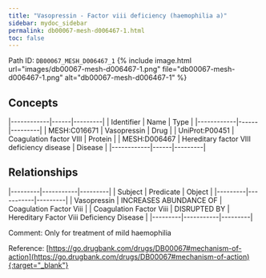 ```yaml
---
title: "Vasopressin - Factor viii deficiency (haemophilia a)"
sidebar: mydoc_sidebar
permalink: db00067-mesh-d006467-1.html
toc: false 
---
```



Path ID: `DB00067_MESH_D006467_1`
{% include image.html url="images/db00067-mesh-d006467-1.png" file="db00067-mesh-d006467-1.png" alt="db00067-mesh-d006467-1" %}

## Concepts

|------------|------|---------|
| Identifier | Name | Type    |
|------------|------|---------|
| MESH:C016671 | Vasopressin | Drug |
| UniProt:P00451 | Coagulation factor VIII | Protein |
| MESH:D006467 | Hereditary factor VIII deficiency disease | Disease |
|------------|------|---------|

## Relationships

|---------|-----------|---------|
| Subject | Predicate | Object  |
|---------|-----------|---------|
| Vasopressin | INCREASES ABUNDANCE OF | Coagulation Factor Viii |
| Coagulation Factor Viii | DISRUPTED BY | Hereditary Factor Viii Deficiency Disease |
|---------|-----------|---------|

Comment: Only for treatment of mild haemophilia

Reference: [https://go.drugbank.com/drugs/DB00067#mechanism-of-action](https://go.drugbank.com/drugs/DB00067#mechanism-of-action){:target="_blank"}